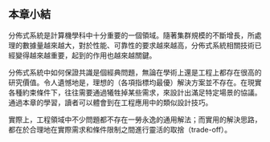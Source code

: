 ## 本章小結

分佈式系統是計算機學科中十分重要的一個領域。隨著集群規模的不斷增長，所處理的數據量越來越大，對於性能、可靠性的要求越來越高，分佈式系統相關技術已經變得越來越重要，起到的作用也越來越關鍵。

分佈式系統中如何保證共識是個經典問題，無論在學術上還是工程上都存在很高的研究價值。令人遺憾地是，理想的（各項指標均最優）解決方案並不存在。在現實各種約束條件下，往往需要通過犧牲掉某些需求，來設計出滿足特定場景的協議。通過本章的學習，讀者可以體會到在工程應用中的類似設計技巧。

實際上，工程領域中不少問題都不存在一勞永逸的通用解法；而實用的解決思路，都在於合理地在實際需求和條件限制之間進行靈活的取捨（trade-off）。
